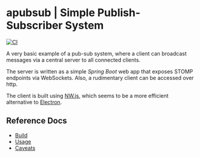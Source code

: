 # apubsub | Simple Publish-Subscriber System

[![CI](https://github.com/jazzschmidt/apubsub/actions/workflows/ci.yml/badge.svg?branch=main)](https://github.com/jazzschmidt/gradle-docker-plugin/actions/workflows/ci.yml)

A very basic example of a pub-sub system, where a client can broadcast messages via a central server to all connected
clients.

The server is written as a simple _Spring Boot_ web app that exposes STOMP endpoints via WebSockets. Also, a rudimentary
client can be accessed over http.

The client is built using [NW.js](https://nwjs.io/), which seems to be a more efficient alternative
to [Electron](https://www.electronjs.org/).

## Reference Docs

- [Build](https://jazzschmidt.github.io/apubsub/#/build)
- [Usage](https://jazzschmidt.github.io/apubsub/#/usage)
- [Caveats](https://jazzschmidt.github.io/apubsub/#/caveats)
